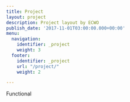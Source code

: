 ```yaml
---
title: Project
layout: project
description: Project layout by ECWO
publish_date: '2017-11-01T03:00:00.000+00:00'
menu:
  navigation:
    identifier: _project
    weight: 3
  footer:
    identifier: _project
    url: "/project/"
    weight: 2

---
```

Functional 
